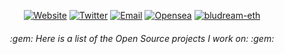 <p align="center">
<a href="https://bludream.xyz/"><img alt="Website" src="https://img.shields.io/badge/Website-www.bludream.xyz-orange?style=flat-square&logo=googlechrome"></a>
<a href="https://twitter.com/bludream_eth"><img alt="Twitter" src="https://img.shields.io/badge/Twitter-bludream.eth-blue?style=flat-square&logo=Twitter"></a>
<a href="mailto:bludream.eth@gmail.com"><img alt="Email" src="https://img.shields.io/badge/Email-bludream.eth@gmail.com-red?style=flat-square&logo=gmail"></a>
<a href="https://opensea.io/BluDream"><img alt="Opensea" src="https://img.shields.io/badge/Opensea-bludream.eth-blue?style=flat-square&logo=opensea"></a>
<a href="https://github.com/bludream-eth"><img alt="bludream-eth" src="https://komarev.com/ghpvc/?username=bludream-eth&color=green&style=flat-square"></a>
</p>

<h6 align="center"> :gem: Here is a list of the Open Source projects I work on: :gem: </h6>
